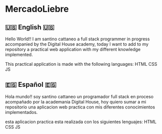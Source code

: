 # MercadoLiebre

## 🇺🇸 English 🇺🇸
Hello World!!
I am santino cattaneo a full stack programmer in progress accompanied by the Digital House academy, today I want to add to my repository a practical web application with my different knowledge implemented.
>
This practical application is made with the following languages:
HTML
CSS
JS
>
## 🇪🇸 Español 🇪🇸
Hola mundo!!
soy santino cattaneo un programador full stack en proceso acompañado por la academania Digital House, hoy quiero sumar a mi repositorio una aplicacion web practica con mis diferentes conocimientos implementados.
>
esta aplicacion practica esta realizada con los siguientes lenguajes:
HTML
CSS
JS
